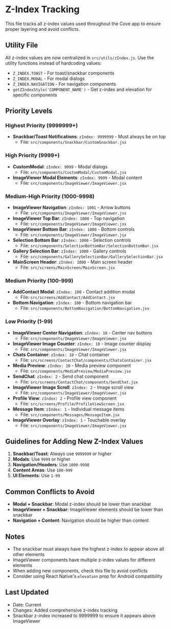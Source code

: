 # Z-Index Tracking

This file tracks all z-index values used throughout the Cove app to ensure proper layering and avoid conflicts.

## Utility File

All z-index values are now centralized in `src/utils/zIndex.js`. Use the utility functions instead of hardcoding values:

- `Z_INDEX.TOAST` - For toast/snackbar components
- `Z_INDEX.MODAL` - For modal dialogs
- `Z_INDEX.NAVIGATION` - For navigation components
- `getZIndexStyle('COMPONENT_NAME')` - Get z-index and elevation for specific components

## Priority Levels

### Highest Priority (9999999+)
- **Snackbar/Toast Notifications**: `zIndex: 9999999` - Must always be on top
  - File: `src/components/Snackbar/CustomSnackbar.jsx`

### High Priority (9999+)
- **CustomModal**: `zIndex: 9999` - Modal dialogs
  - File: `src/components/CustomModal/CustomModal.jsx`
- **ImageViewer Modal Elements**: `zIndex: 9999` - Modal content
  - File: `src/components/ImageViewer/ImageViewer.jsx`

### Medium-High Priority (1000-9998)
- **ImageViewer Navigation**: `zIndex: 1001` - Arrow buttons
  - File: `src/components/ImageViewer/ImageViewer.jsx`
- **ImageViewer Top Bar**: `zIndex: 1000` - Top navigation
  - File: `src/components/ImageViewer/ImageViewer.jsx`
- **ImageViewer Bottom Bar**: `zIndex: 1000` - Bottom controls
  - File: `src/components/ImageViewer/ImageViewer.jsx`
- **Selection Bottom Bar**: `zIndex: 1000` - Selection controls
  - File: `src/components/SelectionBottomBar/SelectionBottomBar.jsx`
- **Gallery Selection Bar**: `zIndex: 1000` - Gallery controls
  - File: `src/components/GallerySelectionBar/GallerySelectionBar.jsx`
- **MainScreen Header**: `zIndex: 1000` - Main screen header
  - File: `src/screens/MainScreen/MainScreen.jsx`

### Medium Priority (100-999)
- **AddContact Modal**: `zIndex: 100` - Contact addition modal
  - File: `src/screens/AddContact/AddContact.jsx`
- **Bottom Navigation**: `zIndex: 100` - Bottom navigation bar
  - File: `src/components/BottomNavigation/BottomNavigation.jsx`

### Low Priority (1-99)
- **ImageViewer Center Navigation**: `zIndex: 10` - Center nav buttons
  - File: `src/components/ImageViewer/ImageViewer.jsx`
- **ImageViewer Image Counter**: `zIndex: 10` - Image counter display
  - File: `src/components/ImageViewer/ImageViewer.jsx`
- **Chats Container**: `zIndex: 10` - Chat container
  - File: `src/screens/ContactChat/components/ChatsContainer.jsx`
- **Media Preview**: `zIndex: 10` - Media preview component
  - File: `src/components/MediaPreview/MediaPreview.jsx`
- **SendChat**: `zIndex: 2` - Send chat component
  - File: `src/screens/ContactChat/components/SendChat.jsx`
- **ImageViewer Image Scroll**: `zIndex: 2` - Image scroll view
  - File: `src/components/ImageViewer/ImageViewer.jsx`
- **Profile View**: `zIndex: 2` - Profile view component
  - File: `src/screens/Profile/ProfileViewScreen.jsx`
- **Message Item**: `zIndex: 1` - Individual message items
  - File: `src/components/Messages/MessageItem.jsx`
- **ImageViewer Overlay**: `zIndex: 1` - Touchable overlay
  - File: `src/components/ImageViewer/ImageViewer.jsx`

## Guidelines for Adding New Z-Index Values

1. **Snackbar/Toast**: Always use `9999999` or higher
2. **Modals**: Use `9999` or higher
3. **Navigation/Headers**: Use `1000-9998`
4. **Content Areas**: Use `100-999`
5. **UI Elements**: Use `1-99`

## Common Conflicts to Avoid

- **Modal + Snackbar**: Modal z-index should be lower than snackbar
- **ImageViewer + Snackbar**: ImageViewer elements should be lower than snackbar
- **Navigation + Content**: Navigation should be higher than content

## Notes

- The snackbar must always have the highest z-index to appear above all other elements
- ImageViewer components have multiple z-index values for different elements
- When adding new components, check this file to avoid conflicts
- Consider using React Native's `elevation` prop for Android compatibility

## Last Updated

- Date: Current
- Changes: Added comprehensive z-index tracking
- Snackbar z-index increased to 9999999 to ensure it appears above ImageViewer 